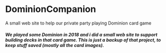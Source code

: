 # DominionCompanion
A small web site to help our private party playing Dominion card game

##### We played some Dominion in 2018 and i did a small web site to support building decks in that card game. This is just a backup of that project, to keep stuff saved (mostly all the card images).
